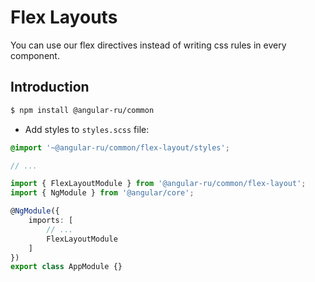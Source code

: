 # Flex Layouts

You can use our flex directives instead of writing css rules in every component.

## Introduction

```bash
$ npm install @angular-ru/common
```

-   Add styles to `styles.scss` file:

```scss
@import '~@angular-ru/common/flex-layout/styles';

// ...
```

```ts
import { FlexLayoutModule } from '@angular-ru/common/flex-layout';
import { NgModule } from '@angular/core';

@NgModule({
    imports: [
        // ...
        FlexLayoutModule
    ]
})
export class AppModule {}
```
